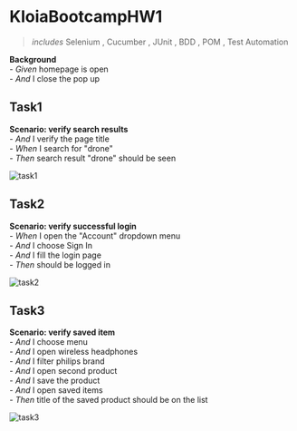 # KloiaBootcampHW1
>*includes* Selenium , Cucumber , JUnit , BDD , POM , Test Automation

  **Background**</br>
     - *Given* homepage is open</br>
     - *And* I close the pop up</br>

  ## Task1
   **Scenario: verify search results**</br>
     - *And* I verify the page title</br>
     - *When* I search for "drone"</br>
     - *Then* search result "drone" should be seen</br>
   
![task1](https://user-images.githubusercontent.com/88919177/146367624-04c34204-a6f6-482b-8768-b4bb84c63f0c.gif)


  ## Task2
   **Scenario: verify successful login**</br>
     - *When* I open the "Account" dropdown menu</br>
     - *And* I choose Sign In</br>
     - *And* I fill the login page</br>
     - *Then* should be logged in</br>
   
  ![task2](https://user-images.githubusercontent.com/88919177/146367825-c753f861-4f97-4323-b150-fb7800a00c16.gif)


  ## Task3
   **Scenario: verify saved item**</br>
     - *And* I choose menu</br>
     - *And* I open wireless headphones</br>
     - *And* I filter philips brand</br>
     - *And* I open second product</br>
     - *And* I save the product</br>
     - *And* I open saved items</br>
     - *Then* title of the saved product should be on the list</br> 
     
![task3](https://user-images.githubusercontent.com/88919177/146368189-e4fd0152-8e6c-4fba-9acd-a0c4d7d1bbb8.gif)



